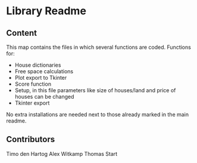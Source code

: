 Library Readme
========

Content
--------

This map contains the files in which several functions are coded. 
Functions for:
- House dictionaries <br>
- Free space calculations <br>
- Plot export to Tkinter <br>
- Score function <br>
- Setup, in this file parameters like size of houses/land and price of houses can be changed <br>
- Tkinter export <br>

No extra installations are needed next to those already marked in the main readme.

Contributors
---------
Timo den Hartog
Alex Witkamp
Thomas Start
